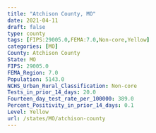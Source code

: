```yaml
---
title: "Atchison County, MO"
date: 2021-04-11
draft: false
type: county
tags: [FIPS:29005.0,FEMA:7.0,Non-core,Yellow]
categories: [MO]
County: Atchison County
State: MO
FIPS: 29005.0
FEMA_Region: 7.0
Population: 5143.0
NCHS_Urban_Rural_Classification: Non-core
Tests_in_prior_14_days: 20.0
Fourteen_day_test_rate_per_100000: 389.0
Percent_Positivity_in_prior_14_days: 0.1
Level: Yellow
url: /states/MO/atchison-county
---
```



